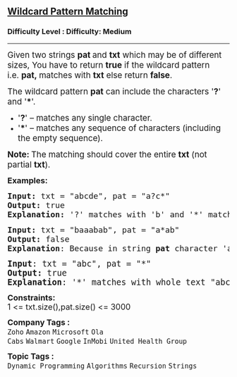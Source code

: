 <h2><a href="https://www.geeksforgeeks.org/problems/wildcard-pattern-matching/1?page=1&difficulty=Medium&sortBy=submissions">Wildcard Pattern Matching</a></h2><h3>Difficulty Level : Difficulty: Medium</h3><hr><div class="problems_problem_content__Xm_eO"><p dir="ltr"><span style="font-size: 14pt;">Given two strings&nbsp;<strong><strong>pat&nbsp;</strong></strong>and&nbsp;<strong><strong>txt</strong></strong>&nbsp;which may be of different sizes, You have to return&nbsp;<strong><strong>true</strong></strong>&nbsp;if the wildcard pattern i.e.&nbsp;<strong><strong>pat,&nbsp;</strong></strong>matches&nbsp;with&nbsp;<strong><strong>txt</strong></strong>&nbsp;else return&nbsp;<strong><strong>false</strong></strong>.</span></p>
<p dir="ltr"><span style="font-size: 14pt;">The wildcard pattern&nbsp;<strong><strong>pat</strong></strong>&nbsp;can include the characters '<strong><strong>?</strong></strong>' and '<strong><strong>*</strong></strong>'.</span></p>
<ul>
<li value="1"><span style="font-size: 14pt;">'<strong><strong>?</strong></strong>' – matches any single character.</span></li>
<li value="2"><span style="font-size: 14pt;">'<strong><strong>*</strong></strong>' – matches any sequence of characters (including the empty sequence).</span></li>
</ul>
<p dir="ltr"><span style="font-size: 14pt;"><strong><strong>Note:&nbsp;</strong></strong>The matching should cover the entire&nbsp;<strong><strong>txt</strong></strong>&nbsp;(not partial&nbsp;<strong><strong>txt</strong></strong>).</span></p>
<p><span style="font-size: 18px;"><strong>Examples:</strong></span></p>
<pre><span style="font-size: 18px;"><strong>Input:</strong> txt = "abcde", pat = "a?c*"
<strong>Output:</strong> true
<strong>Explanation: </strong>'?' matches with 'b' and '*' matches with "de".
</span></pre>
<pre><span style="font-size: 18px;"><strong>Input:</strong> txt = "baaabab", pat = "a*ab"
<strong>Output:</strong> false
<strong>Explanation</strong>: Because in string <strong>pat</strong> character 'a' at first position, <strong>pat</strong> and <strong>txt</strong> can't be matched.</span></pre>
<pre><span style="font-size: 14pt;"><strong>Input</strong>: txt = "abc", pat = "*"
<strong>Output:</strong> true
<strong>Explanation</strong>: '*' matches with whole text "abc".</span></pre>
<p><span style="font-size: 18px;"><strong>Constraints:</strong><br>1 &lt;= txt.size(),pat.size() &lt;= 3000</span></p></div><p><span style=font-size:18px><strong>Company Tags : </strong><br><code>Zoho</code>&nbsp;<code>Amazon</code>&nbsp;<code>Microsoft</code>&nbsp;<code>Ola Cabs</code>&nbsp;<code>Walmart</code>&nbsp;<code>Google</code>&nbsp;<code>InMobi</code>&nbsp;<code>United Health Group</code>&nbsp;<br><p><span style=font-size:18px><strong>Topic Tags : </strong><br><code>Dynamic Programming</code>&nbsp;<code>Algorithms</code>&nbsp;<code>Recursion</code>&nbsp;<code>Strings</code>&nbsp;